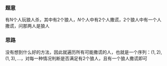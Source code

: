 ### 题意
有$N$个人玩狼人杀，其中有$2$个狼人，$N$个人中有$2$个人撒谎，$2$个狼人中有一个人撒谎，问那两人是狼人

### 思路
没有想到什么好的方法，因此就遍历所有可能撒谎的人，也就是一个序列：$(1,2),(1,3), \ldots$，对每一种情况判断是否满足有$2$个狼人，且有一个狼人撒谎即可